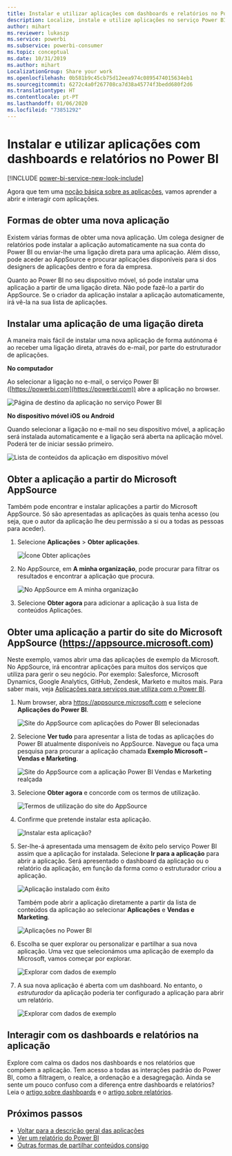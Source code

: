 ```yaml
---
title: Instalar e utilizar aplicações com dashboards e relatórios no Power BI
description: Localize, instale e utilize aplicações no serviço Power BI.
author: mihart
ms.reviewer: lukaszp
ms.service: powerbi
ms.subservice: powerbi-consumer
ms.topic: conceptual
ms.date: 10/31/2019
ms.author: mihart
LocalizationGroup: Share your work
ms.openlocfilehash: 0b581b9c45cb75d12eea974c0895474015634eb1
ms.sourcegitcommit: 6272c4a0f267708ca7d38a45774f3bedd680f2d6
ms.translationtype: HT
ms.contentlocale: pt-PT
ms.lasthandoff: 01/06/2020
ms.locfileid: "73851292"
---
```

# <a name="install-and-use-apps-with-dashboards-and-reports-in-power-bi"></a>Instalar e utilizar aplicações com dashboards e relatórios no Power BI

[!INCLUDE [power-bi-service-new-look-include](../includes/power-bi-service-new-look-include.md)]

Agora que tem uma [noção básica sobre as aplicações](end-user-apps.md), vamos aprender a abrir e interagir com aplicações. 

## <a name="ways-to-get-a-new-app"></a>Formas de obter uma nova aplicação
Existem várias formas de obter uma nova aplicação. Um colega designer de relatórios pode instalar a aplicação automaticamente na sua conta do Power BI ou enviar-lhe uma ligação direta para uma aplicação. Além disso, pode aceder ao AppSource e procurar aplicações disponíveis para si dos designers de aplicações dentro e fora da empresa. 

Quanto ao Power BI no seu dispositivo móvel, só pode instalar uma aplicação a partir de uma ligação direta. Não pode fazê-lo a partir do AppSource. Se o criador da aplicação instalar a aplicação automaticamente, irá vê-la na sua lista de aplicações.

## <a name="install-an-app-from-a-direct-link"></a>Instalar uma aplicação de uma ligação direta
A maneira mais fácil de instalar uma nova aplicação de forma autónoma é ao receber uma ligação direta, através do e-mail, por parte do estruturador de aplicações.  

**No computador** 

Ao selecionar a ligação no e-mail, o serviço Power BI ([https://powerbi.com](https://powerbi.com)) abre a aplicação no browser. 

![Página de destino da aplicação no serviço Power BI](./media/end-user-app-view/power-bi-app-from-link.png)

**No dispositivo móvel iOS ou Android** 

Quando selecionar a ligação no e-mail no seu dispositivo móvel, a aplicação será instalada automaticamente e a ligação será aberta na aplicação móvel. Poderá ter de iniciar sessão primeiro. 

![Lista de conteúdos da aplicação em dispositivo móvel](./media/end-user-app-view/power-bi-ios.png)

## <a name="get-the-app-from-microsoft-appsource"></a>Obter a aplicação a partir do Microsoft AppSource
Também pode encontrar e instalar aplicações a partir do Microsoft AppSource. Só são apresentadas as aplicações às quais tenha acesso (ou seja, que o autor da aplicação lhe deu permissão a si ou a todas as pessoas para aceder).

1. Selecione **Aplicações**  > **Obter aplicações**. 
   
    ![Ícone Obter aplicações](./media/end-user-app-view/power-bi-get-app2.png)    
2. No AppSource, em **A minha organização**, pode procurar para filtrar os resultados e encontrar a aplicação que procura.
   
    ![No AppSource em A minha organização](./media/end-user-app-view/power-bi-opportunity-app.png)
3. Selecione **Obter agora** para adicionar a aplicação à sua lista de conteúdos Aplicações. 

## <a name="get-an-app-from-the-microsoft-appsource-website-httpsappsourcemicrosoftcom"></a>Obter uma aplicação a partir do site do Microsoft AppSource (https://appsource.microsoft.com)
Neste exemplo, vamos abrir uma das aplicações de exemplo da Microsoft. No AppSource, irá encontrar aplicações para muitos dos serviços que utiliza para gerir o seu negócio.  Por exemplo: Salesforce, Microsoft Dynamics, Google Analytics, GitHub, Zendesk, Marketo e muitos mais. Para saber mais, veja [Aplicações para serviços que utiliza com o Power BI](../service-connect-to-services.md). 

1. Num browser, abra https://appsource.microsoft.com e selecione **Aplicações do Power BI**.

    ![Site do AppSource com aplicações do Power BI selecionadas  ](./media/end-user-apps/power-bi-appsource.png)


2. Selecione **Ver tudo** para apresentar a lista de todas as aplicações do Power BI atualmente disponíveis no AppSource. Navegue ou faça uma pesquisa para procurar a aplicação chamada **Exemplo Microsoft – Vendas e Marketing**.

    ![Site do AppSource com a aplicação Power BI Vendas e Marketing realçada  ](./media/end-user-apps/power-bi-appsource-samples.png)

3. Selecione **Obter agora** e concorde com os termos de utilização.

    ![Termos de utilização do site do AppSource ](./media/end-user-apps/power-bi-permission.png)


4. Confirme que pretende instalar esta aplicação.

    ![Instalar esta aplicação?  ](./media/end-user-apps/power-bi-app-install.png)

5. Ser-lhe-á apresentada uma mensagem de êxito pelo serviço Power BI assim que a aplicação for instalada. Selecione **Ir para a aplicação** para abrir a aplicação. Será apresentado o dashboard da aplicação ou o relatório da aplicação, em função da forma como o estruturador criou a aplicação.

    ![Aplicação instalado com êxito ](./media/end-user-apps/power-bi-app-ready.png)

    Também pode abrir a aplicação diretamente a partir da lista de conteúdos da aplicação ao selecionar **Aplicações** e **Vendas e Marketing**.

    ![Aplicações no Power BI](./media/end-user-apps/power-bi-apps.png)


6. Escolha se quer explorar ou personalizar e partilhar a sua nova aplicação. Uma vez que selecionámos uma aplicação de exemplo da Microsoft, vamos começar por explorar. 

    ![Explorar com dados de exemplo](./media/end-user-apps/power-bi-explore.png)

7.  A sua nova aplicação é aberta com um dashboard. No entanto, o *estruturador* da aplicação poderia ter configurado a aplicação para abrir um relatório.  

    ![Explorar com dados de exemplo](./media/end-user-apps/power-bi-new-app.png)




## <a name="interact-with-the-dashboards-and-reports-in-the-app"></a>Interagir com os dashboards e relatórios na aplicação
Explore com calma os dados nos dashboards e nos relatórios que compõem a aplicação. Tem acesso a todas as interações padrão do Power BI, como a filtragem, o realce, a ordenação e a desagregação.  Ainda se sente um pouco confuso com a diferença entre dashboards e relatórios?  Leia o [artigo sobre dashboards](end-user-dashboards.md) e o [artigo sobre relatórios](end-user-reports.md).  




## <a name="next-steps"></a>Próximos passos
* [Voltar para a descrição geral das aplicações](end-user-apps.md)
* [Ver um relatório do Power BI](end-user-report-open.md)
* [Outras formas de partilhar conteúdos consigo](end-user-shared-with-me.md)
